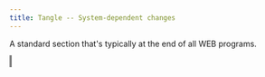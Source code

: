 ```yaml
---
title: Tangle -- System-dependent changes
---
```


<style>
object {
    border: 2px solid grey;
    width: 100%;
}
img {
    max-width: 100%;
}
</style>


A standard section that's typically at the end of all WEB programs.

<object type="image/svg+xml" data="tangle-188.svg"></object>


